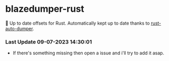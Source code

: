 # blazedumper-rust

🚀 Up to date offsets for Rust. Automatically kept up to date thanks to [rust-auto-dumper](https://github.com/Akandesh/rust-auto-dumper).


### Last Update 09-07-2023 14:30:01
- If there's something missing then open a issue and i'll try to add it asap.